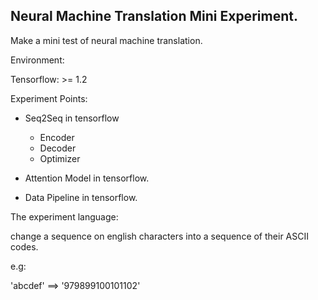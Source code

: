 ## Neural Machine Translation Mini Experiment.

Make a mini test of neural machine translation.

Environment:

Tensorflow: >= 1.2

Experiment Points:

+ Seq2Seq in tensorflow
    + Encoder
    + Decoder
    + Optimizer
+ Attention Model in tensorflow.

+ Data Pipeline in tensorflow.


The experiment language:

change a sequence on english characters into a sequence
 of their ASCII codes.

 e.g:

 'abcdef' ==> '979899100101102'



